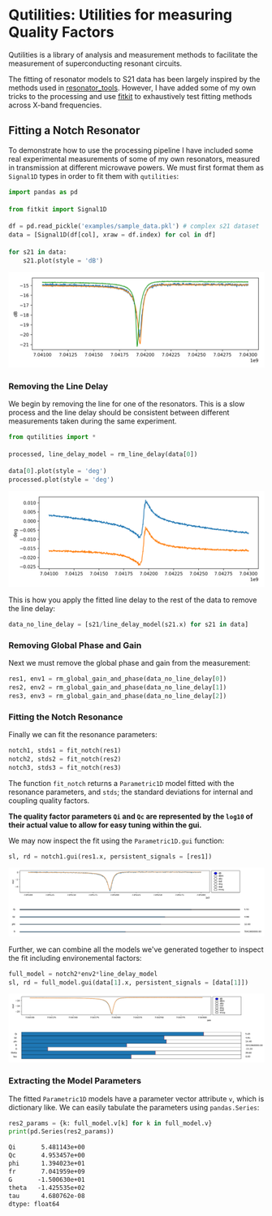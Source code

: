 # Qutilities: Utilities for measuring Quality Factors

Qutilities is a library of analysis and measurement methods to facilitate the
measurement of superconducting resonant circuits.

The fitting of resonator models to S21 data has been largely inspired by the
methods used in [resonator_tools](https://github.com/sebastianprobst/resonator_tools).
However, I have added some of my own tricks to the processing and use
[fitkit](https://github.com/Emigon/fitkit) to exhaustively test fitting methods
across X-band frequencies.

## Fitting a Notch Resonator
To demonstrate how to use the processing pipeline I have included some real
experimental measurements of some of my own resonators, measured in transmission
at different microwave powers. We must first format them as `Signal1D` types in
order to fit them with `qutilities`:
```python
import pandas as pd

from fitkit import Signal1D

df = pd.read_pickle('examples/sample_data.pkl') # complex s21 dataset
data = [Signal1D(df[col], xraw = df.index) for col in df]

for s21 in data:
    s21.plot(style = 'dB')
```

![alt text](examples/sample_s21_mag.png)

### Removing the Line Delay
We begin by removing the line for one of the resonators. This is a slow process and
the line delay should be consistent between different measurements taken during the
same experiment.

```python
from qutilities import *

processed, line_delay_model = rm_line_delay(data[0])

data[0].plot(style = 'deg')
processed.plot(style = 'deg')
```

![alt text](examples/ld_removed.png)

This is how you apply the fitted line delay to the rest of the data to remove the
line delay:
```python
data_no_line_delay = [s21/line_delay_model(s21.x) for s21 in data]
```

### Removing Global Phase and Gain
Next we must remove the global phase and gain from the measurement:
```python
res1, env1 = rm_global_gain_and_phase(data_no_line_delay[0])
res2, env2 = rm_global_gain_and_phase(data_no_line_delay[1])
res3, env3 = rm_global_gain_and_phase(data_no_line_delay[2])
```

### Fitting the Notch Resonance
Finally we can fit the resonance parameters:
```python
notch1, stds1 = fit_notch(res1)
notch2, stds2 = fit_notch(res2)
notch3, stds3 = fit_notch(res3)
```

The function `fit_notch` returns a `Parametric1D` model fitted with the resonance
parameters, and `stds`; the standard deviations for internal and coupling quality
factors.

**The quality factor parameters `Qi` and `Qc` are represented by the `log10` of
their actual value to allow for easy tuning within the gui.**

We may now inspect the fit using the `Parametric1D.gui` function:
```python
sl, rd = notch1.gui(res1.x, persistent_signals = [res1])
```

![alt text](examples/notch_gui.png)

Further, we can combine all the models we've generated together to inspect the fit
including environemental factors:
```python
full_model = notch2*env2*line_delay_model
sl, rd = full_model.gui(data[1].x, persistent_signals = [data[1]])
```

![alt text](examples/full_model_gui.png)

### Extracting the Model Parameters
The fitted `Parametric1D` models have a parameter vector attribute `v`, which is
dictionary like. We can easily tabulate the parameters using `pandas.Series`:

```python
res2_params = {k: full_model.v[k] for k in full_model.v}
print(pd.Series(res2_params))
```

```
Qi       5.481143e+00
Qc       4.953457e+00
phi      1.394023e+01
fr       7.041959e+09
G       -1.500630e+01
theta   -1.425535e+02
tau      4.680762e-08
dtype: float64
```
